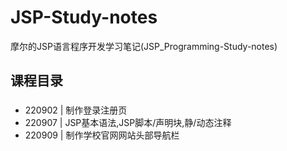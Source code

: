 # JSP-Study-notes
摩尔的JSP语言程序开发学习笔记(JSP_Programming-Study-notes)

## 课程目录
###
* 220902 | 制作登录注册页
* 220907 | JSP基本语法,JSP脚本/声明块,静/动态注释
* 220909 | 制作学校官网网站头部导航栏